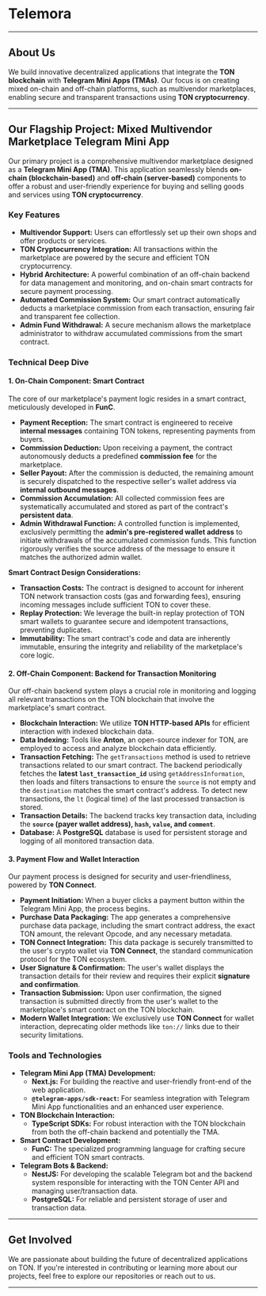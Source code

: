 # Telemora

---

## About Us

We build innovative decentralized applications that integrate the **TON blockchain** with **Telegram Mini Apps (TMAs)**. Our focus is on creating mixed on-chain and off-chain platforms, such as multivendor marketplaces, enabling secure and transparent transactions using **TON cryptocurrency**.

---

## Our Flagship Project: Mixed Multivendor Marketplace Telegram Mini App

Our primary project is a comprehensive multivendor marketplace designed as a **Telegram Mini App (TMA)**. This application seamlessly blends **on-chain (blockchain-based)** and **off-chain (server-based)** components to offer a robust and user-friendly experience for buying and selling goods and services using **TON cryptocurrency**.

### Key Features

* **Multivendor Support:** Users can effortlessly set up their own shops and offer products or services.
* **TON Cryptocurrency Integration:** All transactions within the marketplace are powered by the secure and efficient TON cryptocurrency.
* **Hybrid Architecture:** A powerful combination of an off-chain backend for data management and monitoring, and on-chain smart contracts for secure payment processing.
* **Automated Commission System:** Our smart contract automatically deducts a marketplace commission from each transaction, ensuring fair and transparent fee collection.
* **Admin Fund Withdrawal:** A secure mechanism allows the marketplace administrator to withdraw accumulated commissions from the smart contract.

### Technical Deep Dive

#### 1. On-Chain Component: Smart Contract

The core of our marketplace's payment logic resides in a smart contract, meticulously developed in **FunC**.

* **Payment Reception:** The smart contract is engineered to receive **internal messages** containing TON tokens, representing payments from buyers.
* **Commission Deduction:** Upon receiving a payment, the contract autonomously deducts a predefined **commission fee** for the marketplace.
* **Seller Payout:** After the commission is deducted, the remaining amount is securely dispatched to the respective seller's wallet address via **internal outbound messages**.
* **Commission Accumulation:** All collected commission fees are systematically accumulated and stored as part of the contract's **persistent data**.
* **Admin Withdrawal Function:** A controlled function is implemented, exclusively permitting the **admin's pre-registered wallet address** to initiate withdrawals of the accumulated commission funds. This function rigorously verifies the source address of the message to ensure it matches the authorized admin wallet.

**Smart Contract Design Considerations:**

* **Transaction Costs:** The contract is designed to account for inherent TON network transaction costs (gas and forwarding fees), ensuring incoming messages include sufficient TON to cover these.
* **Replay Protection:** We leverage the built-in replay protection of TON smart wallets to guarantee secure and idempotent transactions, preventing duplicates.
* **Immutability:** The smart contract's code and data are inherently immutable, ensuring the integrity and reliability of the marketplace's core logic.

#### 2. Off-Chain Component: Backend for Transaction Monitoring

Our off-chain backend system plays a crucial role in monitoring and logging all relevant transactions on the TON blockchain that involve the marketplace's smart contract.

* **Blockchain Interaction:** We utilize **TON HTTP-based APIs** for efficient interaction with indexed blockchain data.
* **Data Indexing:** Tools like **Anton**, an open-source indexer for TON, are employed to access and analyze blockchain data efficiently.
* **Transaction Fetching:** The `getTransactions` method is used to retrieve transactions related to our smart contract. The backend periodically fetches the **latest `last_transaction_id`** using `getAddressInformation`, then loads and filters transactions to ensure the `source` is not empty and the `destination` matches the smart contract's address. To detect new transactions, the `lt` (logical time) of the last processed transaction is stored.
* **Transaction Details:** The backend tracks key transaction data, including the **`source` (payer wallet address), `hash`, `value`, and `comment`**.
* **Database:** A **PostgreSQL** database is used for persistent storage and logging of all monitored transaction data.

#### 3. Payment Flow and Wallet Interaction

Our payment process is designed for security and user-friendliness, powered by **TON Connect**.

* **Payment Initiation:** When a buyer clicks a payment button within the Telegram Mini App, the process begins.
* **Purchase Data Packaging:** The app generates a comprehensive purchase data package, including the smart contract address, the exact TON amount, the relevant Opcode, and any necessary metadata.
* **TON Connect Integration:** This data package is securely transmitted to the user's crypto wallet via **TON Connect**, the standard communication protocol for the TON ecosystem.
* **User Signature & Confirmation:** The user's wallet displays the transaction details for their review and requires their explicit **signature and confirmation**.
* **Transaction Submission:** Upon user confirmation, the signed transaction is submitted directly from the user's wallet to the marketplace's smart contract on the TON blockchain.
* **Modern Wallet Integration:** We exclusively use **TON Connect** for wallet interaction, deprecating older methods like `ton://` links due to their security limitations.

### Tools and Technologies

* **Telegram Mini App (TMA) Development:**
    * **Next.js:** For building the reactive and user-friendly front-end of the web application.
    * **`@telegram-apps/sdk-react`:** For seamless integration with Telegram Mini App functionalities and an enhanced user experience.
* **TON Blockchain Interaction:**
    * **TypeScript SDKs:** For robust interaction with the TON blockchain from both the off-chain backend and potentially the TMA.
* **Smart Contract Development:**
    * **FunC:** The specialized programming language for crafting secure and efficient TON smart contracts.
* **Telegram Bots & Backend:**
    * **NestJS:** For developing the scalable Telegram bot and the backend system responsible for interacting with the TON Center API and managing user/transaction data.
    * **PostgreSQL:** For reliable and persistent storage of user and transaction data.

---

## Get Involved

We are passionate about building the future of decentralized applications on TON. If you're interested in contributing or learning more about our projects, feel free to explore our repositories or reach out to us.

---
